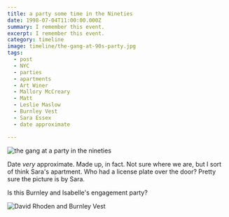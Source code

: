 ```yaml
---
title: a party some time in the Nineties
date: 1998-07-04T11:00:00.000Z
summary: I remember this event.
excerpt: I remember this event.
category: timeline
image: timeline/the-gang-at-90s-party.jpg
tags:
  - post 
  - NYC
  - parties
  - apartments
  - Art Winer
  - Mallory McCreary
  - Matt
  - Leslie Maslow
  - Burnley Vest
  - Sara Essex
  - date approximate

---
```


![the gang at a party in the nineties](/static/img/timeline/the-gang-at-90s-party.jpg "the gang at a party in the nineties")

Date _very_ approximate. Made up, in fact. Not sure where we are, but I sort of think Sara's apartment. Who had a license plate over the door? Pretty sure the picture is by Sara.

Is this Burnley and Isabelle's engagement party?

![David Rhoden and Burnley Vest](/static/img/timeline/dave-and-burnley.jpg "David Rhoden and Burnley Vest")